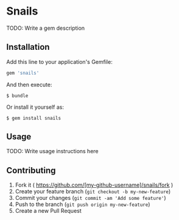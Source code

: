 # Snails

TODO: Write a gem description

## Installation

Add this line to your application's Gemfile:

```ruby
gem 'snails'
```

And then execute:

    $ bundle

Or install it yourself as:

    $ gem install snails

## Usage

TODO: Write usage instructions here

## Contributing

1. Fork it ( https://github.com/[my-github-username]/snails/fork )
2. Create your feature branch (`git checkout -b my-new-feature`)
3. Commit your changes (`git commit -am 'Add some feature'`)
4. Push to the branch (`git push origin my-new-feature`)
5. Create a new Pull Request
